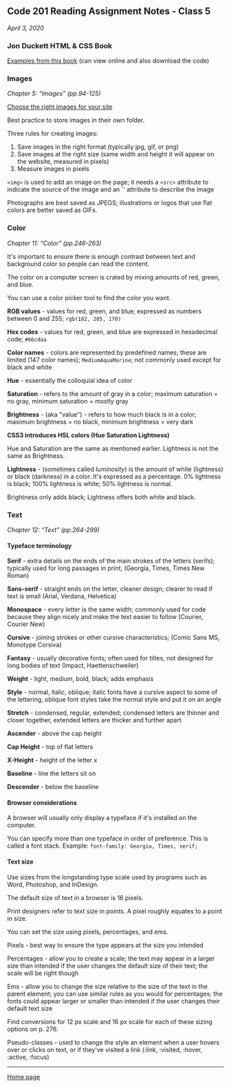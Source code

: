 ## Code 201 Reading Assignment Notes - Class 5

_April 3, 2020_

### Jon Duckett HTML & CSS Book

[Examples from this book](www.htmlandcssbook.com/) (can view online and also download the code)


### Images
_Chapter 5: “Images” (pp.94-125)_

[Choose the right images for your site](http://htmlandcssbook.com/extras/choosing-images-for-your-site/)

Best practice to store images in their own folder.

Three rules for creating images:

1. Save images in the right format (typically jpg, gif, or png)
2. Save images at the right size (same width and height it will appear on the website, measured in pixels)
3. Measure images in pixels

`<img>` is used to add an image on the page; it needs a `<src>` attribute to indicate the source of the image and an `<alt>' attribute to describe the image

Photographs are best saved as JPEGS; illustrations or logos that use flat colors are better saved as GIFs.

### Color
_Chapter 11: “Color” (pp.246-263)_

It's important to ensure there is enough contrast between text and background color so people can read the content.

The color on a computer screen is crated by mixing amounts of red, green, and blue.

You can use a color picker tool to find the color you want.

**RGB values** - values for red, green, and blue; expressed as numbers between 0 and 255; `rgb(102, 205, 170)`

**Hex codes** - values for red, green, and blue are expressed in hexadecimal code; `#66cdaa`

**Color names** - colors are represented by predefined names; these are limited (147 color names); `MediumAquaMarine`; not commonly used except for black and white

**Hue** - essentially the colloquial idea of color

**Saturation** - refers to the amount of gray in a color; maximum saturation = no gray, minimum saturation = mostly gray

**Brightness** - (aka "value") - refers to how much black is in a color; maximum brightness = no black, minimum brightness = very dark

**CSS3 introduces HSL colors (Hue Saturation Lightness)**

Hue and Saturation are the same as mentioned earlier. Lightness is not the same as Brightness.

**Lightness** - (sometimes called _luminosity_) is the amount of white (lightness) or black (darkness) in a color. It's expressed as a percentage. 0% lightness is black; 100% lightness is white; 50% lightness is normal. 

Brightness only adds black; Lightness offers both white and black.

### Text
_Chapter 12: “Text” (pp.264-299)_

#### Typeface terminology

**Serif** - extra details on the ends of the main strokes of the letters (serifs); typically used for long passages in print; (Georgia, Times, Times New Roman)

**Sans-serif** - straight ends on the letter, cleaner design; clearer to read if text is small (Arial, Verdana, Helvetica)

**Monospace** - every letter is the same width; commonly used for code because they align nicely and make the text easier to follow (Courier, Courier New)

**Cursive** - joining strokes or other cursive characteristics; (Comic Sans MS, Monotype Corsiva)

**Fantasy** - usually decorative fonts; often used for titles, not designed for long bodies of text (Impact, Haettenschweiler)

**Weight** - light, medium, bold, black; adds emphasis

**Style** - normal, italic, oblique; italic fonts have a cursive aspect to some of the lettering, oblique font styles take the normal style and put it on an angle

**Stretch** - condensed, regular, extended; condensed letters are thinner and closer together, extended letters are thicker and further apart

**Ascender** - above the cap height

**Cap Height** - top of flat letters

**X-Height** - height of the letter x

**Baseline** - line the letters sit on

**Descender** - below the baseline

#### Browser considerations

A browser will usually only display a typeface if it's installed on the computer. 

You can specify more than one typeface in order of preference. This is called a font stack. Example: `font-family: Georgia, Times, serif;` 

#### Text size

Use sizes from the longstanding type scale used by programs such as Word, Photoshop, and InDesign. 

The default size of text in a browser is 16 pixels.

Print designers refer to text size in points. A pixel roughly equates to a point in size.

You can set the size using pixels, percentages, and ems.

Pixels - best way to ensure the type appears at the size you intended

Percentages - allow you to create a scale; the text may appear in a larger size than intended if the user changes the default size of their text; the scale will be right though

Ems - allow you to change the size relative to the size of the text in the parent element; you can use similar rules as you would for percentages; the fonts could appear larger or smaller than intended if the user changes their default text size

Find conversions for 12 px scale and 16 px scale for each of these sizing options on p. 276.

Pseudo-classes - used to change the style an element when a user hovers over or clicks on text, or if they've visited a link (:link, :visited, :hover, :active, :focus)


---
[Home page](https://marlene-rinker.github.io/reading-notes/)